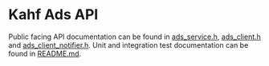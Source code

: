 # Kahf Ads API

Public facing API documentation can be found in [ads_service.h](../../browser/ads_service.h), [ads_client.h](./ads_client/ads_client.h) and [ads_client_notifier.h](./ads_client/ads_client_notifier.h). Unit and integration test documentation can be found in [README.md](../internal/common/test/README.md).
